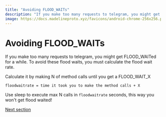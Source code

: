 ```yaml
---
title: "Avoiding FLOOD_WAITs"
description: "If you make too many requests to telegram, you might get FLOOD_WAITed for a while. To avoid these flood waits, you must calculate the flood wait rate.  "
image: https://docs.madelineproto.xyz/favicons/android-chrome-256x256.png
---
```

# Avoiding FLOOD_WAITs

If you make too many requests to telegram, you might get FLOOD_WAITed for a while. To avoid these flood waits, you must calculate the flood wait rate.  

Calculate it by making N of method calls until you get a FLOOD_WAIT_X   
 
```
floodwaitrate = time it took you to make the method calls + X   
```

Use sleep to execute max N calls in `floodwaitrate` seconds, this way you won't get flood waited!

<a href="https://docs.madelineproto.xyz/docs/LOGGING.html">Next section</a>